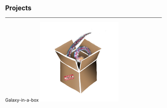 ## Projects
<hr>
Galaxy-in-a-box

<img src="/Images/galaxy-in-a-box.png" alt="galaxy-in-a-box" style="max-width: 50%">
